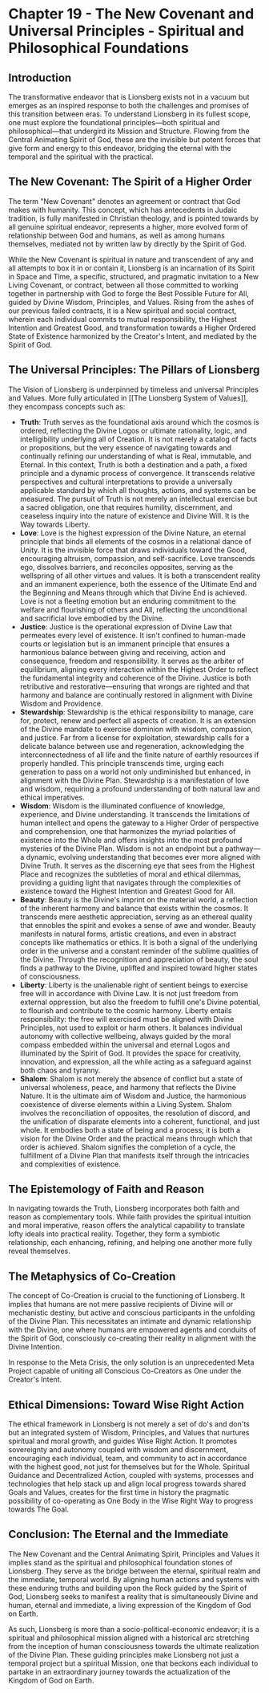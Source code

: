 # Chapter 19 - The New Covenant and Universal Principles - Spiritual and Philosophical Foundations

## Introduction

The transformative endeavor that is Lionsberg exists not in a vacuum but emerges as an inspired response to both the challenges and promises of this transition between eras. To understand Lionsberg in its fullest scope, one must explore the foundational principles—both spiritual and philosophical—that undergird its Mission and Structure. Flowing from the Central Animating Spirit of God, these are the invisible but potent forces that give form and energy to this endeavor, bridging the eternal with the temporal and the spiritual with the practical.

## The New Covenant: The Spirit of a Higher Order

The term "New Covenant" denotes an agreement or contract that God makes with humanity. This concept, which has antecedents in Judaic tradition, is fully manifested in Christian theology, and is pointed towards by all genuine spiritual endeavor, represents a higher, more evolved form of relationship between God and humans, as well as among humans themselves, mediated not by written law by directly by the Spirit of God. 

While the New Covenant is spiritual in nature and transcendent of any and all attempts to box it in or contain it, Lionsberg is an incarnation of its Spirit in Space and Time, a specific, structured, and pragmatic invitation to a New Living Covenant, or contract, between all those committed to working together in partnership with God to forge the Best Possible Future for All, guided by Divine Wisdom, Principles, and Values. Rising from the ashes of our previous failed contracts, it is a New spiritual and social contract, wherein each individual commits to mutual responsibility, the Highest Intention and Greatest Good, and transformation towards a Higher Ordered State of Existence harmonized by the Creator's Intent, and mediated by the Spirit of God.

## The Universal Principles: The Pillars of Lionsberg

The Vision of Lionsberg is underpinned by timeless and universal Principles and Values. More fully articulated in [[The Lionsberg System of Values]], they encompass concepts such as: 

- **Truth**: Truth serves as the foundational axis around which the cosmos is ordered, reflecting the Divine Logos or ultimate rationality, logic, and intelligibility underlying all of Creation. It is not merely a catalog of facts or propositions, but the very essence of navigating towards and continually refining our understanding of what is Real, immutable, and Eternal. In this context, Truth is both a destination and a path, a fixed principle and a dynamic process of convergence. It transcends relative perspectives and cultural interpretations to provide a universally applicable standard by which all thoughts, actions, and systems can be measured. The pursuit of Truth is not merely an intellectual exercise but a sacred obligation, one that requires humility, discernment, and ceaseless inquiry into the nature of existence and Divine Will. It is the Way towards Liberty. 
- **Love**: Love is the highest expression of the Divine Nature, an eternal principle that binds all elements of the cosmos in a relational dance of Unity. It is the invisible force that draws individuals toward the Good, encouraging altruism, compassion, and self-sacrifice. Love transcends ego, dissolves barriers, and reconciles opposites, serving as the wellspring of all other virtues and values. It is both a transcendent reality and an immanent experience, both the essence of the Ultimate End and the Beginning and Means through which that Divine End is achieved. Love is not a fleeting emotion but an enduring commitment to the welfare and flourishing of others and All, reflecting the unconditional and sacrificial love embodied by the Divine. 
- **Justice**: Justice is the operational expression of Divine Law that permeates every level of existence. It isn't confined to human-made courts or legislation but is an immanent principle that ensures a harmonious balance between giving and receiving, action and consequence, freedom and responsibility. It serves as the arbiter of equilibrium, aligning every interaction within the Highest Order to reflect the fundamental integrity and coherence of the Divine. Justice is both retributive and restorative—ensuring that wrongs are righted and that harmony and balance are continually restored in alignment with Divine Wisdom and Providence. 
- **Stewardship**: Stewardship is the ethical responsibility to manage, care for, protect, renew and perfect all aspects of creation. It is an extension of the Divine mandate to exercise dominion with wisdom, compassion, and justice. Far from a license for exploitation, stewardship calls for a delicate balance between use and regeneration, acknowledging the interconnectedness of all life and the finite nature of earthly resources if properly handled. This principle transcends time, urging each generation to pass on a world not only undiminished but enhanced, in alignment with the Divine Plan. Stewardship is a manifestation of love and wisdom, requiring a profound understanding of both natural law and ethical imperatives.
- **Wisdom**: Wisdom is the illuminated confluence of knowledge, experience, and Divine understanding. It transcends the limitations of human intellect and opens the gateway to a Higher Order of perspective and comprehension, one that harmonizes the myriad polarities of existence into the Whole and offers insights into the most profound mysteries of the Divine Plan. Wisdom is not an endpoint but a pathway—a dynamic, evolving understanding that becomes ever more aligned with Divine Truth. It serves as the discerning eye that sees from the Highest Place and recognizes the subtleties of moral and ethical dilemmas, providing a guiding light that navigates through the complexities of existence toward the Highest Intention and Greatest Good for All.  
- **Beauty**: Beauty is the Divine's imprint on the material world, a reflection of the inherent harmony and balance that exists within the cosmos. It transcends mere aesthetic appreciation, serving as an ethereal quality that ennobles the spirit and evokes a sense of awe and wonder. Beauty manifests in natural forms, artistic creations, and even in abstract concepts like mathematics or ethics. It is both a signal of the underlying order in the universe and a constant reminder of the sublime qualities of the Divine. Through the recognition and appreciation of beauty, the soul finds a pathway to the Divine, uplifted and inspired toward higher states of consciousness.
- **Liberty**: Liberty is the unalienable right of sentient beings to exercise free will in accordance with Divine Law. It is not just freedom from external oppression, but also the freedom to fulfill one's Divine potential, to flourish and contribute to the cosmic harmony. Liberty entails responsibility: the free will exercised must be aligned with Divine Principles, not used to exploit or harm others. It balances individual autonomy with collective wellbeing, always guided by the moral compass embedded within the universal and eternal Logos and illuminated by the Spirit of God. It provides the space for creativity, innovation, and expression, all the while acting as a safeguard against both chaos and tyranny. 
- **Shalom**: Shalom is not merely the absence of conflict but a state of universal wholeness, peace, and harmony that reflects the Divine Nature. It is the ultimate aim of Wisdom and Justice, the harmonious coexistence of diverse elements within a Living System. Shalom involves the reconciliation of opposites, the resolution of discord, and the unification of disparate elements into a coherent, functional, and just whole. It embodies both a state of being and a process; it is both a vision for the Divine Order and the practical means through which that order is achieved. Shalom signifies the completion of a cycle, the fulfillment of a Divine Plan that manifests itself through the intricacies and complexities of existence.

## The Epistemology of Faith and Reason

In navigating towards the Truth, Lionsberg incorporates both faith and reason as complementary tools. While faith provides the spiritual intuition and moral imperative, reason offers the analytical capability to translate lofty ideals into practical reality. Together, they form a symbiotic relationship, each enhancing, refining, and helping one another more fully reveal themselves. 

## The Metaphysics of Co-Creation

The concept of Co-Creation is crucial to the functioning of Lionsberg. It implies that humans are not mere passive recipients of Divine will or mechanistic destiny, but active and conscious participants in the unfolding of the Divine Plan. This necessitates an intimate and dynamic relationship with the Divine, one where humans are empowered agents and conduits of the Spirit of God, consciously co-creating their reality in alignment with the Divine Intention.

In response to the Meta Crisis, the only solution is an unprecedented Meta Project capable of uniting all Conscious Co-Creators as One under the Creator's Intent. 

## Ethical Dimensions: Toward Wise Right Action

The ethical framework in Lionsberg is not merely a set of do's and don'ts but an integrated system of Wisdom, Principles, and Values that nurtures spiritual and moral growth, and guides Wise Right Action. It promotes sovereignty and autonomy coupled with wisdom and discernment, encouraging each individual, team, and community to act in accordance with the highest good, not just for themselves but for the Whole. Spiritual Guidance and Decentralized Action, coupled with systems, processes and technologies that help stack up and align local progress towards shared Goals and Values, creates for the first time in history the pragmatic possibility of co-operating as One Body in the Wise Right Way to progress towards The Goal.  

## Conclusion: The Eternal and the Immediate

The New Covenant and the Central Animating Spirit, Principles and Values it implies stand as the spiritual and philosophical foundation stones of Lionsberg. They serve as the bridge between the eternal, spiritual realm and the immediate, temporal world. By aligning human actions and systems with these enduring truths and building upon the Rock guided by the Spirit of God, Lionsberg seeks to manifest a reality that is simultaneously Divine and human, eternal and immediate, a living expression of the Kingdom of God on Earth.

As such, Lionsberg is more than a socio-political-economic endeavor; it is a spiritual and philosophical mission aligned with a historical arc stretching from the inception of human consciousness towards the ultimate realization of the Divine Plan. These guiding principles make Lionsberg not just a temporal project but a spiritual Mission, one that beckons each individual to partake in an extraordinary journey towards the actualization of the Kingdom of God on Earth.

